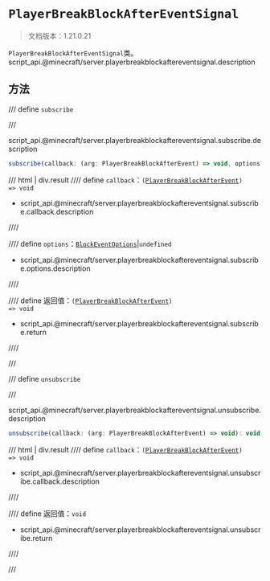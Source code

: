 # `PlayerBreakBlockAfterEventSignal`

> 文档版本：1.21.0.21

`PlayerBreakBlockAfterEventSignal`类。script_api.@minecraft/server.playerbreakblockaftereventsignal.description

## 方法

/// define
`subscribe`


///

script_api.@minecraft/server.playerbreakblockaftereventsignal.subscribe.description

```js
subscribe(callback: (arg: PlayerBreakBlockAfterEvent) => void, options?: BlockEventOptions): (arg: PlayerBreakBlockAfterEvent) => void
```

/// html | div.result
//// define
`callback`：<code>(<a href="../playerbreakblockafterevent/">PlayerBreakBlockAfterEvent</a>) =&gt; void</code>

- script_api.@minecraft/server.playerbreakblockaftereventsignal.subscribe.callback.description


////

//// define
`options`：[`BlockEventOptions`](./blockeventoptions.md)|`undefined`

- script_api.@minecraft/server.playerbreakblockaftereventsignal.subscribe.options.description


////

//// define
返回值：<code>(<a href="../playerbreakblockafterevent/">PlayerBreakBlockAfterEvent</a>) =&gt; void</code>

- script_api.@minecraft/server.playerbreakblockaftereventsignal.subscribe.return


////

///


/// define
`unsubscribe`


///

script_api.@minecraft/server.playerbreakblockaftereventsignal.unsubscribe.description

```js
unsubscribe(callback: (arg: PlayerBreakBlockAfterEvent) => void): void
```

/// html | div.result
//// define
`callback`：<code>(<a href="../playerbreakblockafterevent/">PlayerBreakBlockAfterEvent</a>) =&gt; void</code>

- script_api.@minecraft/server.playerbreakblockaftereventsignal.unsubscribe.callback.description


////

//// define
返回值：`void`

- script_api.@minecraft/server.playerbreakblockaftereventsignal.unsubscribe.return


////

///

